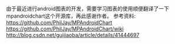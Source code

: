 由于最近进行android图表的开发，需要学习图表的使用顺便翻译了一下mpandroidchart这个开源库，再此感谢作者。
参考资料:
https://github.com/PhilJay/MPAndroidChart
https://github.com/PhilJay/MPAndroidChart/wiki
http://blog.csdn.net/guijiaoba/article/details/41444697